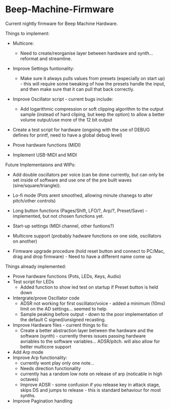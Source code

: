 # Beep-Machine-Firmware

Current nightly firmware for Beep Machine Hardware.

Things to implement:

- Multicore:
    - Need to create/reorganise layer between hardware and synth... reformat and streamline.

- Improve Settings funtionality:
    - Make sure it always pulls values from presets (especially on start up) - this will require some tweaking of how the presets handle the input, and then make sure that it can pull that back correctly. 

- Improve Oscillator script - current bugs include:
    - Add logarithmic compression or soft clipping algorithm to the output sample (instead of hard cliping, but keep the option) to allow a better volume output/use more of the 12 bit output

- Create a test script for hardware (ongoing with the use of DEBUG defines for printf, need to have a global debug level)

- Prove hardware functions (MIDI)
- Implement USB-MIDI and MIDI



Future Implementaions and WIPs:

- Add double oscillators per voice (can be done currently, but can only be set inside of software and use one of the pre built waves (sine/square/triangle)).

- Lo-fi mode (Pots arent smoothed, allowing minute chanegs to alter pitch/other controls)
- Long button functions (Pages/Shift, LFO/?, Arp/?, Preset/Save) - implemented, but not chosen functions yet.

- Start-up settings (MIDI channel, other funtions?)
- Multicore support (probably hadware functions on one side, oscillators on another)

- Firmware upgrade procedure (hold reset button and connect to PC/Mac, drag and drop firmware) - Need to have a different name come up


Things already implemented:

+ Prove hardware functions (Pots, LEDs, Keys, Audio)
+ Test script for LEDs
    + Added function to show led test on startup if Preset button is held down
+ Intergrate/prove Oscillator code
    + ADSR not working for first oscillator/voice - added a minimum (10ms) limit on the AD settings... seemed to help. 
    + Sample peaking before output - down to the poor implementation of the default C signed/unsigned recasting. 
+ Improve Hardware files - current things to fix:
    + Create a better abstraction layer between the hardware and the software (synth) - currently theres issues passing hardware avriables to the software variables... ADSR/pitch. will also allow for better multicore support
+ Add Arp mode
+ Improve Arp functionality:
    + currently wont play only one note...
    + Needs direction functionality
    + currently has a random low note on release of arp (noticable in high octaves)
    + Improve ADSR - some confusion if you release key in attack stage, skips DS and jumps to release - this is standard behaviour for most synths.
+ Improve Pagination handling